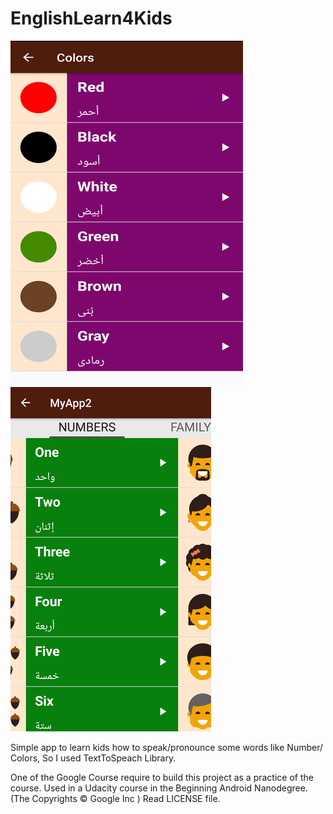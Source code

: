 # EnglishLearn4Kids

![Screenshot (sh2.png)](shc1.png?raw=true "Screenshot")
![Screenshot (sh2.png)](shc2.png?raw=true "Screenshot")

Simple app to learn kids how to speak/pronounce some words like Number/ Colors, So I used TextToSpeach Library.

One of the Google Course require to build this project as a practice of the course.
Used in a Udacity course in the Beginning Android Nanodegree. (The Copyrights © Google Inc ) Read LICENSE	file.

